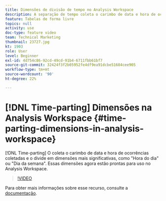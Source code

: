 ```yaml
---
title: Dimensões de divisão de tempo no Analysis Workspace
description: A separação de tempo coleta o carimbo de data e hora de ocorrências coletadas e o divide em dimensões mais significativas, como "Hora do dia" ou "Dia da semana". Essas dimensões agora estão prontas para uso no Analysis Workspace.
feature: Tabelas de forma livre
topics: null
activity: use
doc-type: feature video
team: Technical Marketing
thumbnail: 23727.jpg
kt: 1903
role: User
level: Beginner
exl-id: 4d754c86-92cd-49cd-91b4-6711fbb61bf7
source-git-commit: 32424f3f2b05952fe4df9ea91dcbe51684cee905
workflow-type: tm+mt
source-wordcount: '90'
ht-degree: 22%

---
```


# [!DNL Time-parting] Dimensões na Analysis Workspace {#time-parting-dimensions-in-analysis-workspace}

[!DNL Time-parting] O coleta o carimbo de data e hora de ocorrências coletadas e o divide em dimensões mais significativas, como &quot;Hora do dia&quot; ou &quot;Dia da semana&quot;. Essas dimensões agora estão prontas para uso no Analysis Workspace.

>[!VIDEO](https://video.tv.adobe.com/v/23727/?quality=12)

Para obter mais informações sobre esse recurso, consulte a [documentação](https://marketing.adobe.com/resources/help/en_US/analytics/analysis-workspace/time-parting-dimensions.html).
